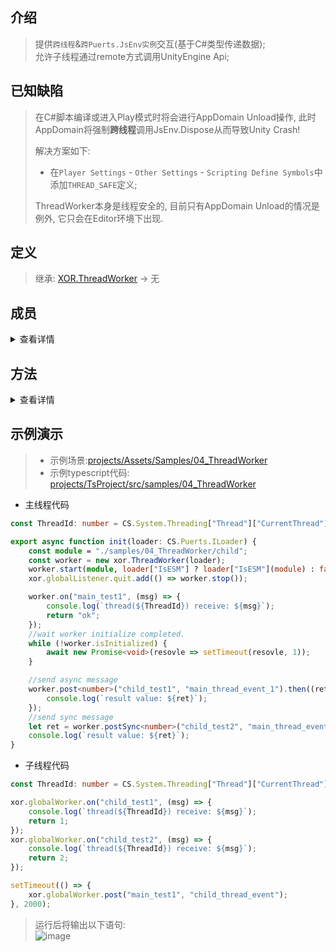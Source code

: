 ## 介绍
> 提供`跨线程`&`跨Puerts.JsEnv实例`交互(基于C#类型传递数据);  
> 允许子线程通过remote方式调用UnityEngine Api;

## 已知缺陷
> 在C#脚本编译或进入Play模式时将会进行AppDomain Unload操作, 此时AppDomain将强制**跨线程**调用JsEnv.Dispose从而导致Unity Crash!
>
> 解决方案如下:
> - 在`Player Settings` - `Other Settings` - `Scripting Define Symbols`中添加`THREAD_SAFE`定义;
>
>ThreadWorker本身是线程安全的, 目前只有AppDomain Unload的情况是例外, 它只会在Editor环境下出现.

## 定义
> 继承: [XOR.ThreadWorker](../projects/Assets/XOR/Runtime/Src/Thread/ThreadWorker.cs) → 无

## 成员
<details>
<summary>查看详情</summary>

| 名称  | 描述  |
| ------------ | ------------ |
</details>

## 方法
<details>
<summary>查看详情</summary>

| 名称  | 描述  |
| ------------ | ------------ |
</details>

## 示例演示
> - 示例场景:[projects/Assets/Samples/04_ThreadWorker](../projects/Assets/Samples/04_ThreadWorker)  
> - 示例typescript代码: [projects/TsProject/src/samples/04_ThreadWorker](../projects/TsProject/src/samples/04_ThreadWorker)

- 主线程代码
```typescript
const ThreadId: number = CS.System.Threading["Thread"]["CurrentThread"]["ManagedThreadId"];

export async function init(loader: CS.Puerts.ILoader) {
    const module = "./samples/04_ThreadWorker/child";
    const worker = new xor.ThreadWorker(loader);
    worker.start(module, loader["IsESM"] ? loader["IsESM"](module) : false);
    xor.globalListener.quit.add(() => worker.stop());

    worker.on("main_test1", (msg) => {
        console.log(`thread(${ThreadId}) receive: ${msg}`);
        return "ok";
    });
    //wait worker initialize completed.
    while (!worker.isInitialized) {
        await new Promise<void>(resovle => setTimeout(resovle, 1));
    }

    //send async message
    worker.post<number>("child_test1", "main_thread_event_1").then((ret) => {
        console.log(`result value: ${ret}`);
    });
    //send sync message
    let ret = worker.postSync<number>("child_test2", "main_thread_event_2");
    console.log(`result value: ${ret}`);
}
```
- 子线程代码
```typescript
const ThreadId: number = CS.System.Threading["Thread"]["CurrentThread"]["ManagedThreadId"];

xor.globalWorker.on("child_test1", (msg) => {
    console.log(`thread(${ThreadId}) receive: ${msg}`);
    return 1;
});
xor.globalWorker.on("child_test2", (msg) => {
    console.log(`thread(${ThreadId}) receive: ${msg}`);
    return 2;
});

setTimeout(() => {
    xor.globalWorker.post("main_test1", "child_thread_event");
}, 2000);
```
> 运行后将输出以下语句:  
> ![image](https://user-images.githubusercontent.com/45587825/217461927-9e8a13fe-0195-4490-bc3e-7448a06c8ad9.png)
